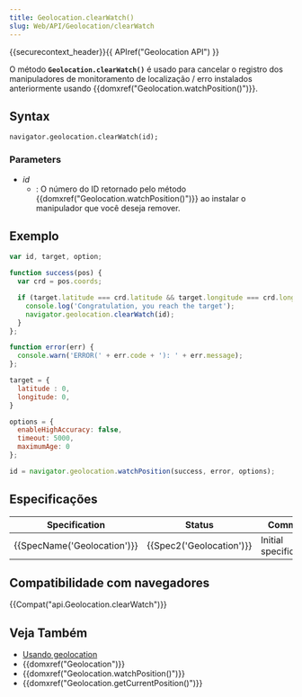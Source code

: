 ```yaml
---
title: Geolocation.clearWatch()
slug: Web/API/Geolocation/clearWatch
---
```

{{securecontext_header}}{{ APIref("Geolocation API") }}

O método **`Geolocation.clearWatch()`** é usado para cancelar o registro dos manipuladores de monitoramento de localização / erro instalados anteriormente usando {{domxref("Geolocation.watchPosition()")}}.

## Syntax

```
navigator.geolocation.clearWatch(id);
```

### Parameters

- _id_
  - : O número do ID retornado pelo método {{domxref("Geolocation.watchPosition()")}} ao instalar o manipulador que você deseja remover.

## Exemplo

```js
var id, target, option;

function success(pos) {
  var crd = pos.coords;

  if (target.latitude === crd.latitude && target.longitude === crd.longitude) {
    console.log('Congratulation, you reach the target');
    navigator.geolocation.clearWatch(id);
  }
};

function error(err) {
  console.warn('ERROR(' + err.code + '): ' + err.message);
};

target = {
  latitude : 0,
  longitude: 0,
}

options = {
  enableHighAccuracy: false,
  timeout: 5000,
  maximumAge: 0
};

id = navigator.geolocation.watchPosition(success, error, options);
```

## Especificações

| Specification                        | Status                           | Comment                |
| ------------------------------------ | -------------------------------- | ---------------------- |
| {{SpecName('Geolocation')}} | {{Spec2('Geolocation')}} | Initial specification. |

## Compatibilidade com navegadores

{{Compat("api.Geolocation.clearWatch")}}

## Veja Também

- [Usando geolocation](/pt-BR/docs/WebAPI/Using_geolocation)
- {{domxref("Geolocation")}}
- {{domxref("Geolocation.watchPosition()")}}
- {{domxref("Geolocation.getCurrentPosition()")}}
